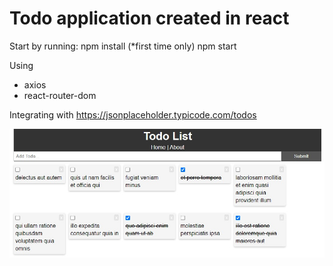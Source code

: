 # Todo application created in react

Start by running:
npm install (*first time only)
npm start

Using
* axios
* react-router-dom

Integrating with https://jsonplaceholder.typicode.com/todos

![Demonstration](https://github.com/AEkman/react-todo/blob/master/resources/preview.jpg)
